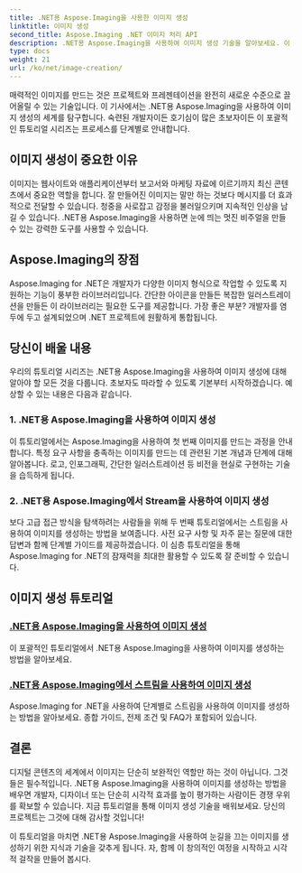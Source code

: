 ```yaml
---
title: .NET용 Aspose.Imaging을 사용한 이미지 생성
linktitle: 이미지 생성
second_title: Aspose.Imaging .NET 이미지 처리 API
description: .NET용 Aspose.Imaging을 사용하여 이미지 생성 기술을 알아보세요. 이 광범위한 튜토리얼 시리즈에서 놀라운 시각적 요소를 만드는 방법을 알아보세요.
type: docs
weight: 21
url: /ko/net/image-creation/
---
```


매력적인 이미지를 만드는 것은 프로젝트와 프레젠테이션을 완전히 새로운 수준으로 끌어올릴 수 있는 기술입니다. 이 기사에서는 .NET용 Aspose.Imaging을 사용하여 이미지 생성의 세계를 탐구합니다. 숙련된 개발자이든 호기심이 많은 초보자이든 이 포괄적인 튜토리얼 시리즈는 프로세스를 단계별로 안내합니다.

## 이미지 생성이 중요한 이유

이미지는 웹사이트와 애플리케이션부터 보고서와 마케팅 자료에 이르기까지 최신 콘텐츠에서 중요한 역할을 합니다. 잘 만들어진 이미지는 말만 하는 것보다 메시지를 더 효과적으로 전달할 수 있습니다. 청중을 사로잡고 감정을 불러일으키며 지속적인 인상을 남길 수 있습니다. .NET용 Aspose.Imaging을 사용하면 눈에 띄는 멋진 비주얼을 만들 수 있는 강력한 도구를 사용할 수 있습니다.

## Aspose.Imaging의 장점

Aspose.Imaging for .NET은 개발자가 다양한 이미지 형식으로 작업할 수 있도록 지원하는 기능이 풍부한 라이브러리입니다. 간단한 아이콘을 만들든 복잡한 일러스트레이션을 만들든 이 라이브러리는 필요한 도구를 제공합니다. 가장 좋은 부분? 개발자를 염두에 두고 설계되었으며 .NET 프로젝트에 원활하게 통합됩니다.

## 당신이 배울 내용

우리의 튜토리얼 시리즈는 .NET용 Aspose.Imaging을 사용하여 이미지 생성에 대해 알아야 할 모든 것을 다룹니다. 초보자도 따라할 수 있도록 기본부터 시작하겠습니다. 예상할 수 있는 내용은 다음과 같습니다.

### 1. .NET용 Aspose.Imaging을 사용하여 이미지 생성
   이 튜토리얼에서는 Aspose.Imaging을 사용하여 첫 번째 이미지를 만드는 과정을 안내합니다. 특정 요구 사항을 충족하는 이미지를 만드는 데 관련된 기본 개념과 단계에 대해 알아봅니다. 로고, 인포그래픽, 간단한 일러스트레이션 등 비전을 현실로 구현하는 기술을 습득하게 됩니다.

### 2. .NET용 Aspose.Imaging에서 Stream을 사용하여 이미지 생성
   보다 고급 접근 방식을 탐색하려는 사람들을 위해 두 번째 튜토리얼에서는 스트림을 사용하여 이미지를 생성하는 방법을 보여줍니다. 사전 요구 사항 및 자주 묻는 질문에 대한 답변과 함께 단계별 가이드를 제공하겠습니다. 이 심층 튜토리얼을 통해 Aspose.Imaging for .NET의 잠재력을 최대한 활용할 수 있도록 잘 준비할 수 있습니다.

## 이미지 생성 튜토리얼
### [.NET용 Aspose.Imaging을 사용하여 이미지 생성](./create-an-image/)
이 포괄적인 튜토리얼에서 .NET용 Aspose.Imaging을 사용하여 이미지를 생성하는 방법을 알아보세요.
### [.NET용 Aspose.Imaging에서 스트림을 사용하여 이미지 생성](./create-image-using-stream/)
Aspose.Imaging for .NET을 사용하여 단계별로 스트림을 사용하여 이미지를 생성하는 방법을 알아보세요. 종합 가이드, 전제 조건 및 FAQ가 포함되어 있습니다.

## 결론

디지털 콘텐츠의 세계에서 이미지는 단순히 보완적인 역할만 하는 것이 아닙니다. 그것들은 필수적입니다. .NET용 Aspose.Imaging을 사용하여 이미지를 생성하는 방법을 배우면 개발자, 디자이너 또는 단순히 시각적 효과를 높이 평가하는 사람이든 경쟁 우위를 확보할 수 있습니다. 지금 튜토리얼을 통해 이미지 생성 기술을 배워보세요. 당신의 프로젝트는 그것에 대해 감사할 것입니다!

이 튜토리얼을 마치면 .NET용 Aspose.Imaging을 사용하여 눈길을 끄는 이미지를 생성하기 위한 지식과 기술을 갖추게 됩니다. 자, 함께 이 창의적인 여정을 시작하고 시각적 걸작을 만들어 봅시다.